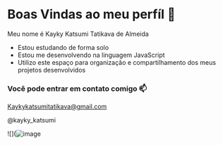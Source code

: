 # Boas Vindas ao meu perfíl 💙

Meu nome é Kayky Katsumi Tatikava de Almeida 

- Estou estudando de forma solo
- Estou me desenvolvendo na linguagem JavaScript
- Utilizo este espaço para organização e compartilhamento dos meus projetos desenvolvidos 

### Você pode entrar em contato comigo 📫

Kaykykatsumitatikava@gmail.com

@kayky_katsumi

![](![image](https://github.com/KaykyKatsumi/Teste-/assets/173743956/f80ff1b9-7134-43d6-b8c5-74f1c7c4c6f2)

